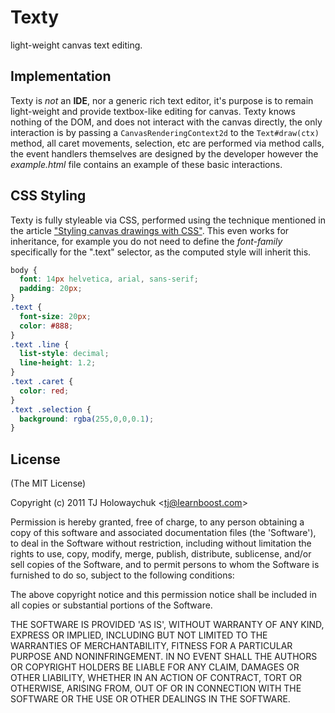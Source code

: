 
# Texty

  light-weight canvas text editing.

## Implementation

  Texty is _not_ an __IDE__, nor a generic rich text editor, it's purpose is to remain light-weight and provide textbox-like editing for canvas. Texty knows nothing of the DOM, and does not interact with the canvas directly, the only interaction is by passing a `CanvasRenderingContext2d` to the `Text#draw(ctx)` method, all caret movements, selection, etc are performed via method calls, the event handlers themselves are designed by the developer however the _example.html_ file contains an example of these basic interactions.

## CSS Styling

 Texty is fully styleable via CSS, performed using the technique mentioned in the article ["Styling canvas drawings with CSS"](http://tjholowaychuk.com/post/6339741902/styling-canvas-drawings-with-css). This even works for inheritance, for example you do not need to define the _font-family_ specifically for the ".text" selector, as the computed style will inherit this.

```css
body {
  font: 14px helvetica, arial, sans-serif;
  padding: 20px;
}
.text {
  font-size: 20px;
  color: #888;
}
.text .line {
  list-style: decimal;
  line-height: 1.2;
}
.text .caret {
  color: red;
}
.text .selection {
  background: rgba(255,0,0,0.1);
}
```

## License 

(The MIT License)

Copyright (c) 2011 TJ Holowaychuk &lt;tj@learnboost.com&gt;

Permission is hereby granted, free of charge, to any person obtaining
a copy of this software and associated documentation files (the
'Software'), to deal in the Software without restriction, including
without limitation the rights to use, copy, modify, merge, publish,
distribute, sublicense, and/or sell copies of the Software, and to
permit persons to whom the Software is furnished to do so, subject to
the following conditions:

The above copyright notice and this permission notice shall be
included in all copies or substantial portions of the Software.

THE SOFTWARE IS PROVIDED 'AS IS', WITHOUT WARRANTY OF ANY KIND,
EXPRESS OR IMPLIED, INCLUDING BUT NOT LIMITED TO THE WARRANTIES OF
MERCHANTABILITY, FITNESS FOR A PARTICULAR PURPOSE AND NONINFRINGEMENT.
IN NO EVENT SHALL THE AUTHORS OR COPYRIGHT HOLDERS BE LIABLE FOR ANY
CLAIM, DAMAGES OR OTHER LIABILITY, WHETHER IN AN ACTION OF CONTRACT,
TORT OR OTHERWISE, ARISING FROM, OUT OF OR IN CONNECTION WITH THE
SOFTWARE OR THE USE OR OTHER DEALINGS IN THE SOFTWARE.